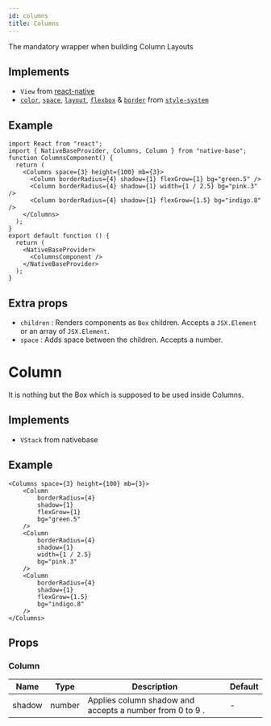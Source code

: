 ```yaml
---
id: columns
title: Columns
---
```


The mandatory wrapper when building Column Layouts

## Implements

- `View` from [react-native](https://reactnative.dev/docs/view)
- [`color`](https://styled-system.com/api/#color), [`space`](https://styled-system.com/api/#space), [`layout`](https://styled-system.com/api/#layout), [`flexbox`](https://styled-system.com/api/#flexbox) & [`border`](https://styled-system.com/api/#border) from [`style-system`](https://styled-system.com/api/)

## Example

```SnackPlayer name=Columns%20Example
import React from "react";
import { NativeBaseProvider, Columns, Column } from "native-base";
function ColumnsComponent() {
  return (
    <Columns space={3} height={100} mb={3}>
      <Column borderRadius={4} shadow={1} flexGrow={1} bg="green.5" />
      <Column borderRadius={4} shadow={1} width={1 / 2.5} bg="pink.3" />
      <Column borderRadius={4} shadow={1} flexGrow={1.5} bg="indigo.8" />
    </Columns>
  );
}
export default function () {
  return (
    <NativeBaseProvider>
      <ColumnsComponent />
    </NativeBaseProvider>
  );
}
```

## Extra props

- `children` : Renders components as `Box` children. Accepts a `JSX.Element` or an array of `JSX.Element`.
- `space` : Adds space between the children. Accepts a number.

# Column

It is nothing but the Box which is supposed to be used inside Columns.

## Implements

- `VStack` from nativebase

## Example

```SnackPlayer name=Columns%20Example
<Columns space={3} height={100} mb={3}>
	<Column
		borderRadius={4}
		shadow={1}
		flexGrow={1}
		bg="green.5"
	/>
	<Column
		borderRadius={4}
		shadow={1}
		width={1 / 2.5}
		bg="pink.3"
	/>
	<Column
		borderRadius={4}
		shadow={1}
		flexGrow={1.5}
		bg="indigo.8"
	/>
</Columns>
```

## Props

### Column

| Name   | Type   | Description                                              | Default |
| ------ | ------ | -------------------------------------------------------- | ------- |
| shadow | number | Applies column shadow and accepts a number from 0 to 9 . | -       |
